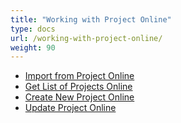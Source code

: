 ```yaml
---
title: "Working with Project Online"
type: docs
url: /working-with-project-online/
weight: 90
---
```


- [Import from Project Online](/import-from-project-online-html/)
- [Get List of Projects Online](/get-list-of-projects-online-html/)
- [Create New Project Online](/create-new-project-online-html/)
- [Update Project Online](/update-project-online-html/)
